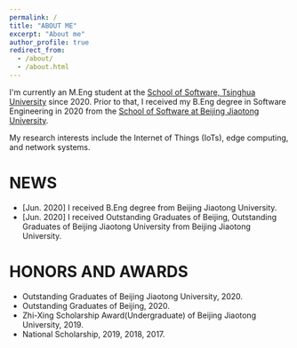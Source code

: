 ```yaml
---
permalink: /
title: "ABOUT ME"
excerpt: "About me"
author_profile: true
redirect_from: 
  - /about/
  - /about.html
---
```


I'm currently an M.Eng student at the [School of Software, Tsinghua University](http://www.thss.tsinghua.edu.cn/) since 2020. Prior to that, I received my B.Eng degree in Software Engineering in 2020 from the [School of Software at Beijing Jiaotong University](http://sse.bjtu.edu.cn/cms/).  
  
My research interests include the Internet of Things (IoTs), edge computing, and network systems.

NEWS
======
- [Jun. 2020] I received B.Eng degree from Beijing Jiaotong University.
- [Jun. 2020] I received Outstanding Graduates of Beijing, Outstanding Graduates of  Beijing Jiaotong University from Beijing Jiaotong University.

HONORS AND AWARDS
======
- Outstanding Graduates of  Beijing Jiaotong University, 2020.
- Outstanding Graduates of Beijing, 2020.
- Zhi-Xing Scholarship Award(Undergraduate) of Beijing Jiaotong University, 2019.
- National Scholarship, 2019, 2018, 2017.
